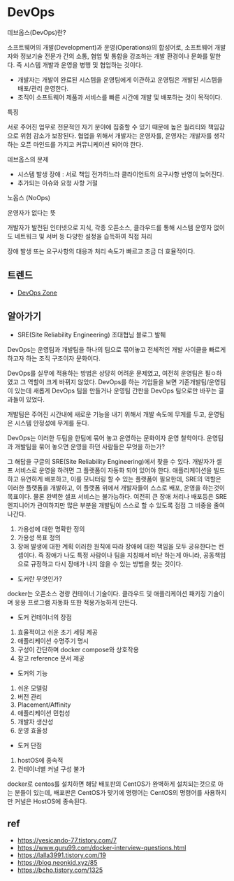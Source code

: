 
# DevOps

데브옵스(DevOps)란?

소프트웨어의 개발(Development)과 운영(Operations)의 합성어로, 소프트웨어 개발자와 정보기술 전문가 간의 소통, 협업 및 통합을 강조하는 개발 환경이나 문화를 말한다. 즉 시스템 개발과 운영을 병행 및 협업하는 것이다.

- 개발자는 개발이 완료된 시스템을 운영팀에게 이관하고 운영팀은 개발된 시스템을 배포/관리 운영한다.
- 조직이 소프트웨어 제품과 서비스를 빠른 시간에 개발 및 배포하는 것이 목적이다.

특징 

서로 주어진 업무로 전문적인 자기 분야에 집중할 수 있기 때문에 높은 퀄리티와 책임감으로 위험 감소가 보장된다.
협업을 위해서 개발자는 운영자를, 운영자는 개발자를 생각하는 오픈 마인드를 가지고 커뮤니케이션 되어야 한다.

데브옵스의 문제

- 시스템 발생 장애
  : 서로 책임 전가하느라 클라이언트의 요구사항 반영이 늦어진다.
- 추가되는 이슈와 요청 사항 거절

노옵스 (NoOps)

운영자가 없다는 뜻

개발자가 발전된 인터넷으로 지식, 각종 오픈소스, 클라우드를 통해 시스템 운영자 없이도 네트워크 및 서버 등 다양한 설정을 습득하여 직접 처리

장애 발생 또는 요구사항의 대응과 처리 속도가 빠르고 조금 더 효율적이다.

## 트렌드
- [DevOps Zone](https://dzone.com/devops-tutorials-tools-news)

## 알아가기

- SRE(Site Reliability Engineering)
조대협님 블로그 발췌

DevOps는 운영팀과 개발팀을 하나의 팀으로 묶어놓고 전체적인 개발 사이클을 빠르게 하고자 하는 조직 구조이자 문화이다.

DevOps를 실무에 적용하는 방법은 상당히 어려운 문제였고, 여전히 운영팀은 필ㅇ하였고 그 역할이 크게 바뀌지 않았다. DevOps를 하는 기업들을 보면 기존개발팀/운영팀이 있는데 새롭게 DevOps 팀을 만들거나 운영팀 간판을 DevOps 팀으로만 바꾸는 결과들이 있었다.

개발팀은 주어진 시간내에 새로운 기능을 내기 위해서 개발 속도에 무게를 두고, 운영팀은 시스템 안정성에 무게를 둔다.

DevOps는 이러한 두팀을 한팀에 묶어 놓고 운영하는 문화이자 운영 철학이다.
운영팀과 개발팀을 묶어 놓으면 운영을 하던 사람들은 무엇을 하는가?

그 해답을 구글의 SRE(Site Reliability Engineering)에서 찾을 수 있다. 개발자가 셀프 서비스로 운영을 하려면 그 플랫폼이 자동화 되어 있어야 한다. 애플리케이션을 빌드하고 유연하게 배포하고, 이를 모니터링 할 수 있는 플랫폼이 필요한데, SRE의 역할은 이러한 플랫폼을 개발하고, 이 플랫폼 위에서 개발자들이 스스로 배포, 운영을 하는것이 목표이다. 물론 완벽한 셀프 서비스는 불가능하다. 여전히 큰 장애 처리나 배포등은 SRE 엔지니어가 관여하지만 많은 부분을 개발팀이 스스로 할 수 있도록 점점 그 비중을 줄여 나간다.
  1. 가용성에 대한 명확한 정의
  2. 가용성 목표 정의
  3. 장애 발생에 대한 계획
이러한 원칙에 따라 장애에 대한 책임을 모두 공유한다는 컨셉이다.
즉 장애가 나도 특정 사람이나 팀을 지칭해서 비난 하는게 아니라, 공동책임으로 규정하고 다시 장애가 나지 않을 수 있는 방법을 찾는 것이다.


- 도커란 무엇인가?

docker는 오픈소스 경량 컨테이너 기술이다. 클라우드 및 애플리케이션 패키징 기술이며 응용 프로그램 자동화 또한 적용가능하게 만든다.

- 도커 컨테이너의 장점

1. 효율적이고 쉬운 초기 세팅 제공
2. 애플리케이션 수명주기 명시
3. 구성이 간단하며 docker compose와 상호작용
4. 참고 reference 문서 제공

- 도커의 기능

1. 쉬운 모델링
2. 버전 관리
3. Placement/Affinity
4. 애플리케이션 민첩성
5. 개발자 생산성
6. 운영 효율성

- 도커 단점
1. hostOS에 종속적
2. 컨테이너별 커널 구성 불가

docker로 centos를 설치하면 해당 배포판의 CentOS가 완벽하게 설치되는것으로 아는 분들이 있는데, 배포판은 CentOS가 맞기에 명령어는 CentOS의 명령어를 사용하지만 커널은 HostOS에 종속된다. 






## ref
- https://yesicando-77.tistory.com/7
- https://www.guru99.com/docker-interview-questions.html
- https://lalla3991.tistory.com/19
- https://blog.neonkid.xyz/85
- https://bcho.tistory.com/1325